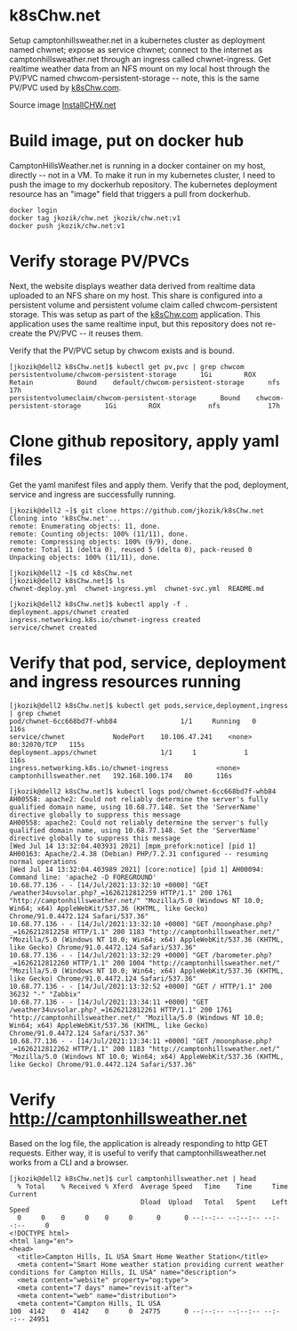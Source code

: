 # k8sChw.net
Setup camptonhillsweather.net in a kubernetes cluster as deployment named chwnet; expose as service chwnet; connect to the internet as camptonhillsweather.net through an ingress called chwnet-ingress. Get realtime weather data from an NFS mount on my local host through the PV/PVC named chwcom-persistent-storage -- note, this is the same PV/PVC used by [k8sChw.com](https://github.com/jkozik/k8sChw.com). 

Source image [InstallCHW.net](https://github.com/jkozik/InstallCHW.net)

# Build image, put on docker hub
CamptonHillsWeather.net is running in a docker container on my host, directly -- not in a VM.  To make it run in my kubernetes cluster, I need to push the image to my dockerhub repository.  The kubernetes deployment resource has an "image" field that triggers a pull from dockerhub.
```
docker login
docker tag jkozik/chw.net jkozik/chw.net:v1
docker push jkozik/chw.net:v1
```
# Verify storage PV/PVCs
Next, the website displays weather data derived from realtime data uploaded to an NFS share on my host.  This share is configured into a persistent volume and persistent volume claim called chwcom-persistent storage.  This was setup as part of the [k8sChw.com](https://github.com/jkozik/k8sChw.com) application.  This application uses the same realtime input, but this repository does not re-create the PV/PVC -- it reuses them.  

Verify that the PV/PVC setup by chwcom exists and is bound.

```
[jkozik@dell2 k8sChw.net]$ kubectl get pv,pvc | grep chwcom
persistentvolume/chwcom-persistent-storage      1Gi        ROX            Retain           Bound    default/chwcom-persistent-storage      nfs                     17h
persistentvolumeclaim/chwcom-persistent-storage      Bound    chwcom-persistent-storage      1Gi        ROX            nfs            17h
```
# Clone github repository, apply yaml files

Get the yaml manifest files and apply them.  Verify that the pod, deployment, service and ingress are successfully running.
```
[jkozik@dell2 ~]$ git clone https://github.com/jkozik/k8sChw.net
Cloning into 'k8sChw.net'...
remote: Enumerating objects: 11, done.
remote: Counting objects: 100% (11/11), done.
remote: Compressing objects: 100% (9/9), done.
remote: Total 11 (delta 0), reused 5 (delta 0), pack-reused 0
Unpacking objects: 100% (11/11), done.

[jkozik@dell2 ~]$ cd k8sChw.net
[jkozik@dell2 k8sChw.net]$ ls
chwnet-deploy.yml  chwnet-ingress.yml  chwnet-svc.yml  README.md

[jkozik@dell2 k8sChw.net]$ kubectl apply -f .
deployment.apps/chwnet created
ingress.networking.k8s.io/chwnet-ingress created
service/chwnet created
```
# Verify that pod, service, deployment and ingress resources running
```
[jkozik@dell2 k8sChw.net]$ kubectl get pods,service,deployment,ingress | grep chwnet
pod/chwnet-6cc668bd7f-whb84                1/1     Running   0          116s
service/chwnet            NodePort    10.106.47.241    <none>        80:32070/TCP   115s
deployment.apps/chwnet                1/1     1            1           116s
ingress.networking.k8s.io/chwnet-ingress            <none>   camptonhillsweather.net   192.168.100.174   80      116s

[jkozik@dell2 k8sChw.net]$ kubectl logs pod/chwnet-6cc668bd7f-whb84
AH00558: apache2: Could not reliably determine the server's fully qualified domain name, using 10.68.77.148. Set the 'ServerName' directive globally to suppress this message
AH00558: apache2: Could not reliably determine the server's fully qualified domain name, using 10.68.77.148. Set the 'ServerName' directive globally to suppress this message
[Wed Jul 14 13:32:04.403931 2021] [mpm_prefork:notice] [pid 1] AH00163: Apache/2.4.38 (Debian) PHP/7.2.31 configured -- resuming normal operations
[Wed Jul 14 13:32:04.403989 2021] [core:notice] [pid 1] AH00094: Command line: 'apache2 -D FOREGROUND'
10.68.77.136 - - [14/Jul/2021:13:32:10 +0000] "GET /weather34uvsolar.php?_=1626212812259 HTTP/1.1" 200 1761 "http://camptonhillsweather.net/" "Mozilla/5.0 (Windows NT 10.0; Win64; x64) AppleWebKit/537.36 (KHTML, like Gecko) Chrome/91.0.4472.124 Safari/537.36"
10.68.77.136 - - [14/Jul/2021:13:32:10 +0000] "GET /moonphase.php?_=1626212812258 HTTP/1.1" 200 1183 "http://camptonhillsweather.net/" "Mozilla/5.0 (Windows NT 10.0; Win64; x64) AppleWebKit/537.36 (KHTML, like Gecko) Chrome/91.0.4472.124 Safari/537.36"
10.68.77.136 - - [14/Jul/2021:13:32:29 +0000] "GET /barometer.php?_=1626212812260 HTTP/1.1" 200 1004 "http://camptonhillsweather.net/" "Mozilla/5.0 (Windows NT 10.0; Win64; x64) AppleWebKit/537.36 (KHTML, like Gecko) Chrome/91.0.4472.124 Safari/537.36"
10.68.77.136 - - [14/Jul/2021:13:32:52 +0000] "GET / HTTP/1.1" 200 36232 "-" "Zabbix"
10.68.77.136 - - [14/Jul/2021:13:34:11 +0000] "GET /weather34uvsolar.php?_=1626212812261 HTTP/1.1" 200 1761 "http://camptonhillsweather.net/" "Mozilla/5.0 (Windows NT 10.0; Win64; x64) AppleWebKit/537.36 (KHTML, like Gecko) Chrome/91.0.4472.124 Safari/537.36"
10.68.77.136 - - [14/Jul/2021:13:34:11 +0000] "GET /moonphase.php?_=1626212812262 HTTP/1.1" 200 1183 "http://camptonhillsweather.net/" "Mozilla/5.0 (Windows NT 10.0; Win64; x64) AppleWebKit/537.36 (KHTML, like Gecko) Chrome/91.0.4472.124 Safari/537.36"
```
# Verify http://camptonhillsweather.net
Based on the log file, the application is already responding to http GET requests.  Either way, it is useful to verify that camptonhillsweather.net works from a CLI and a browser.
```
[jkozik@dell2 k8sChw.net]$ curl camptonhillsweather.net | head
  % Total    % Received % Xferd  Average Speed   Time    Time     Time  Current
                                 Dload  Upload   Total   Spent    Left  Speed
  0     0    0     0    0     0      0      0 --:--:-- --:--:-- --:--:--     0
<!DOCTYPE html>
<html lang="en">
<head>
  <title>Campton Hills, IL USA Smart Home Weather Station</title>
  <meta content="Smart Home weather station providing current weather conditions for Campton Hills, IL USA" name="description">
  <meta content="website" property="og:type">
  <meta content="7 days" name="revisit-after">
  <meta content="web" name="distribution">
  <meta content="Campton Hills, IL USA
100  4142    0  4142    0     0  24775      0 --:--:-- --:--:-- --:--:-- 24951
```
